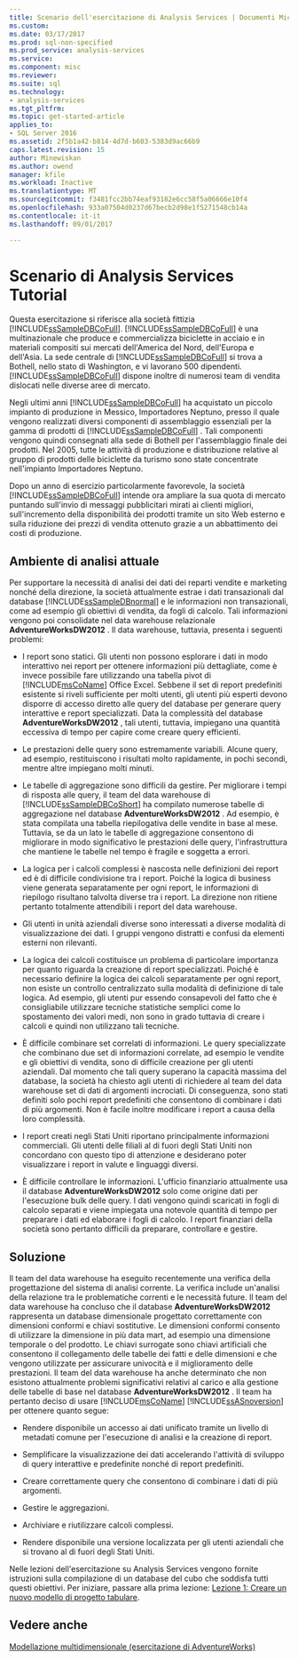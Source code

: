 ```yaml
---
title: Scenario dell'esercitazione di Analysis Services | Documenti Microsoft
ms.custom: 
ms.date: 03/17/2017
ms.prod: sql-non-specified
ms.prod_service: analysis-services
ms.service: 
ms.component: misc
ms.reviewer: 
ms.suite: sql
ms.technology:
- analysis-services
ms.tgt_pltfrm: 
ms.topic: get-started-article
applies_to:
- SQL Server 2016
ms.assetid: 2f5b1a42-b814-4d7d-b603-5383d9ac66b9
caps.latest.revision: 15
author: Minewiskan
ms.author: owend
manager: kfile
ms.workload: Inactive
ms.translationtype: MT
ms.sourcegitcommit: f3481fcc2bb74eaf93182e6cc58f5a06666e10f4
ms.openlocfilehash: 933a07504d0237d67becb2d98e1f5271548cb14a
ms.contentlocale: it-it
ms.lasthandoff: 09/01/2017

---
```

# <a name="analysis-services-tutorial-scenario"></a>Scenario di Analysis Services Tutorial
Questa esercitazione si riferisce alla società fittizia [!INCLUDE[ssSampleDBCoFull](../includes/sssampledbcofull-md.md)]. [!INCLUDE[ssSampleDBCoFull](../includes/sssampledbcofull-md.md)] è una multinazionale che produce e commercializza biciclette in acciaio e in materiali compositi sui mercati dell'America del Nord, dell'Europa e dell'Asia. La sede centrale di [!INCLUDE[ssSampleDBCoFull](../includes/sssampledbcofull-md.md)] si trova a Bothell, nello stato di Washington, e vi lavorano 500 dipendenti. [!INCLUDE[ssSampleDBCoFull](../includes/sssampledbcofull-md.md)] dispone inoltre di numerosi team di vendita dislocati nelle diverse aree di mercato.  
  
Negli ultimi anni [!INCLUDE[ssSampleDBCoFull](../includes/sssampledbcofull-md.md)] ha acquistato un piccolo impianto di produzione in Messico, Importadores Neptuno, presso il quale vengono realizzati diversi componenti di assemblaggio essenziali per la gamma di prodotti di [!INCLUDE[ssSampleDBCoFull](../includes/sssampledbcofull-md.md)] . Tali componenti vengono quindi consegnati alla sede di Bothell per l'assemblaggio finale dei prodotti. Nel 2005, tutte le attività di produzione e distribuzione relative al gruppo di prodotti delle biciclette da turismo sono state concentrate nell'impianto Importadores Neptuno.  
  
Dopo un anno di esercizio particolarmente favorevole, la società [!INCLUDE[ssSampleDBCoFull](../includes/sssampledbcofull-md.md)] intende ora ampliare la sua quota di mercato puntando sull'invio di messaggi pubblicitari mirati ai clienti migliori, sull'incremento della disponibilità dei prodotti tramite un sito Web esterno e sulla riduzione dei prezzi di vendita ottenuto grazie a un abbattimento dei costi di produzione.  
  
## <a name="current-analysis-environment"></a>Ambiente di analisi attuale  
Per supportare la necessità di analisi dei dati dei reparti vendite e marketing nonché della direzione, la società attualmente estrae i dati transazionali dal database [!INCLUDE[ssSampleDBnormal](../includes/sssampledbnormal-md.md)] e le informazioni non transazionali, come ad esempio gli obiettivi di vendita, da fogli di calcolo. Tali informazioni vengono poi consolidate nel data warehouse relazionale **AdventureWorksDW2012** . Il data warehouse, tuttavia, presenta i seguenti problemi:  
  
-   I report sono statici. Gli utenti non possono esplorare i dati in modo interattivo nei report per ottenere informazioni più dettagliate, come è invece possibile fare utilizzando una tabella pivot di [!INCLUDE[msCoName](../includes/msconame-md.md)] Office Excel. Sebbene il set di report predefiniti esistente si riveli sufficiente per molti utenti, gli utenti più esperti devono disporre di accesso diretto alle query del database per generare query interattive e report specializzati. Data la complessità del database **AdventureWorksDW2012** , tali utenti, tuttavia, impiegano una quantità eccessiva di tempo per capire come creare query efficienti.  
  
-   Le prestazioni delle query sono estremamente variabili. Alcune query, ad esempio, restituiscono i risultati molto rapidamente, in pochi secondi, mentre altre impiegano molti minuti.  
  
-   Le tabelle di aggregazione sono difficili da gestire. Per migliorare i tempi di risposta alle query, il team del data warehouse di [!INCLUDE[ssSampleDBCoShort](../includes/sssampledbcoshort-md.md)] ha compilato numerose tabelle di aggregazione nel database **AdventureWorksDW2012** . Ad esempio, è stata compilata una tabella riepilogativa delle vendite in base al mese. Tuttavia, se da un lato le tabelle di aggregazione consentono di migliorare in modo significativo le prestazioni delle query, l'infrastruttura che mantiene le tabelle nel tempo è fragile e soggetta a errori.  
  
-   La logica per i calcoli complessi è nascosta nelle definizioni dei report ed è di difficile condivisione tra i report. Poiché la logica di business viene generata separatamente per ogni report, le informazioni di riepilogo risultano talvolta diverse tra i report. La direzione non ritiene pertanto totalmente attendibili i report del data warehouse.  
  
-   Gli utenti in unità aziendali diverse sono interessati a diverse modalità di visualizzazione dei dati. I gruppi vengono distratti e confusi da elementi esterni non rilevanti.  
  
-   La logica dei calcoli costituisce un problema di particolare importanza per quanto riguarda la creazione di report specializzati. Poiché è necessario definire la logica dei calcoli separatamente per ogni report, non esiste un controllo centralizzato sulla modalità di definizione di tale logica. Ad esempio, gli utenti pur essendo consapevoli del fatto che è consigliabile utilizzare tecniche statistiche semplici come lo spostamento dei valori medi, non sono in grado tuttavia di creare i calcoli e quindi non utilizzano tali tecniche.  
  
-   È difficile combinare set correlati di informazioni. Le query specializzate che combinano due set di informazioni correlate, ad esempio le vendite e gli obiettivi di vendita, sono di difficile creazione per gli utenti aziendali. Dal momento che tali query superano la capacità massima del database, la società ha chiesto agli utenti di richiedere al team del data warehouse set di dati di argomenti incrociati. Di conseguenza, sono stati definiti solo pochi report predefiniti che consentono di combinare i dati di più argomenti. Non è facile inoltre modificare i report a causa della loro complessità.  
  
-   I report creati negli Stati Uniti riportano principalmente informazioni commerciali. Gli utenti delle filiali al di fuori degli Stati Uniti non concordano con questo tipo di attenzione e desiderano poter visualizzare i report in valute e linguaggi diversi.  
  
-   È difficile controllare le informazioni. L'ufficio finanziario attualmente usa il database **AdventureWorksDW2012** solo come origine dati per l'esecuzione bulk delle query. I dati vengono quindi scaricati in fogli di calcolo separati e viene impiegata una notevole quantità di tempo per preparare i dati ed elaborare i fogli di calcolo. I report finanziari della società sono pertanto difficili da preparare, controllare e gestire.  
  
## <a name="the-solution"></a>Soluzione  
Il team del data warehouse ha eseguito recentemente una verifica della progettazione del sistema di analisi corrente. La verifica include un'analisi della relazione tra le problematiche correnti e le necessità future. Il team del data warehouse ha concluso che il database **AdventureWorksDW2012** rappresenta un database dimensionale progettato correttamente con dimensioni conformi e chiavi sostitutive. Le dimensioni conformi consento di utilizzare la dimensione in più data mart, ad esempio una dimensione temporale o del prodotto. Le chiavi surrogate sono chiavi artificiali che consentono il collegamento delle tabelle dei fatti e delle dimensioni e che vengono utilizzate per assicurare univocità e il miglioramento delle prestazioni. Il team del data warehouse ha anche determinato che non esistono attualmente problemi significativi relativi al carico e alla gestione delle tabelle di base nel database **AdventureWorksDW2012** . Il team ha pertanto deciso di usare [!INCLUDE[msCoName](../includes/msconame-md.md)] [!INCLUDE[ssASnoversion](../includes/ssasnoversion-md.md)] per ottenere quanto segue:  
  
-   Rendere disponibile un accesso ai dati unificato tramite un livello di metadati comune per l'esecuzione di analisi e la creazione di report.  
  
-   Semplificare la visualizzazione dei dati accelerando l'attività di sviluppo di query interattive e predefinite nonché di report predefiniti.  
  
-   Creare correttamente query che consentono di combinare i dati di più argomenti.  
  
-   Gestire le aggregazioni.  
  
-   Archiviare e riutilizzare calcoli complessi.  
  
-   Rendere disponibile una versione localizzata per gli utenti aziendali che si trovano al di fuori degli Stati Uniti.  
  
Nelle lezioni dell'esercitazione su Analysis Services vengono fornite istruzioni sulla compilazione di un database del cubo che soddisfa tutti questi obiettivi. Per iniziare, passare alla prima lezione: [Lezione 1: Creare un nuovo modello di progetto tabulare](../analysis-services/lesson-1-create-a-new-tabular-model-project.md).  
  
## <a name="see-also"></a>Vedere anche  
[Modellazione multidimensionale &#40;esercitazione di AdventureWorks&#41;](../analysis-services/multidimensional-modeling-adventure-works-tutorial.md)  
  
  
  

